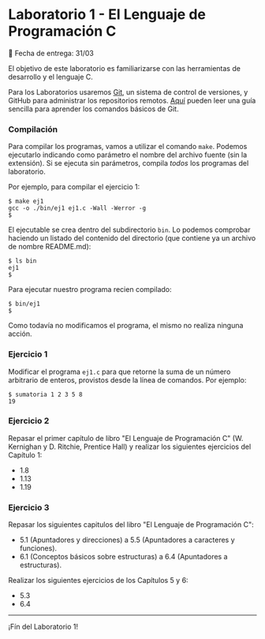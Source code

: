 # Laboratorio 1 - El Lenguaje de Programación C

:calendar: Fecha de entrega: 31/03

El objetivo de este laboratorio es familiarizarse con las herramientas de desarrollo y el lenguaje C.

Para los Laboratorios usaremos [Git](https://git-scm.com/), un sistema de control de versiones, y GitHub para administrar los repositorios remotos. [Aquí](http://rogerdudler.github.io/git-guide/index.es.html) pueden leer una guía sencilla para aprender los comandos básicos de Git.

### Compilación
Para compilar los programas, vamos a utilizar el comando `make`. Podemos ejecutarlo indicando como parámetro el nombre del archivo fuente (sin la extensión). Si se ejecuta sin parámetros, compila _todos_ los programas del laboratorio.

Por ejemplo, para compilar el ejercicio 1:
```
$ make ej1
gcc -o ./bin/ej1 ej1.c -Wall -Werror -g
$
```
El ejecutable se crea dentro del subdirectorio `bin`. Lo podemos comprobar haciendo un listado del contenido del directorio (que contiene ya un archivo de nombre README.md):
```
$ ls bin
ej1 
$
```
Para ejecutar nuestro programa recien compilado:
```
$ bin/ej1
$
```
Como todavía no modificamos el programa, el mismo no realiza ninguna acción.

### Ejercicio 1
Modificar el programa `ej1.c` para que retorne la suma de un número arbitrario de enteros, provistos desde la línea de comandos. Por ejemplo:
```
$ sumatoria 1 2 3 5 8
19
```

### Ejercicio 2
Repasar el primer capítulo de libro "El Lenguaje de Programación C" (W. Kernighan y D. Ritchie, Prentice Hall) y realizar los siguientes ejercicios del Capítulo 1: 
- 1.8
- 1.13
- 1.19

### Ejercicio 3
Repasar los siguientes capitulos del libro "El Lenguaje de Programación C":
- 5.1 (Apuntadores y direcciones) a 5.5 (Apuntadores a caracteres y funciones).
- 6.1 (Conceptos básicos sobre estructuras) a 6.4 (Apuntadores a estructuras).

Realizar los siguientes ejercicios de los Capítulos 5 y 6:
- 5.3
- 6.4

---

¡Fín del Laboratorio 1!
